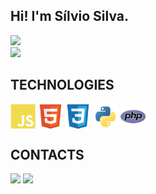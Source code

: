 <div>
  <h2>Hi! I'm Sílvio Silva.</h2>
</div>


 <img height="180em" src="https://github-readme-stats.vercel.app/api?username=silviooosilva&show_icons=true&theme=dracula&include_all_commits=true&count_private=true"/>
<br>
<img height="150em" src='https://github-readme-stats.vercel.app/api/top-langs/?username=silviooosilva&theme=dracula&layout=compact' />
 
<h2>TECHNOLOGIES</h2>
<div style="display: inline_block">

 <img align="center" alt="Js" height="40" width="40" src="https://raw.githubusercontent.com/devicons/devicon/master/icons/javascript/javascript-plain.svg">
    <img align="center" alt="HTML" height="40" width="40" src="https://raw.githubusercontent.com/devicons/devicon/master/icons/html5/html5-original.svg">

  <img align="center" alt="CSS" height="40" width="40" src="https://raw.githubusercontent.com/devicons/devicon/master/icons/css3/css3-original.svg">

  <img align="center" alt="Python" height="40" width="40" src="https://raw.githubusercontent.com/devicons/devicon/master/icons/python/python-original.svg">
   <img align="center" alt="PHP" height="40" width="40"src="https://github.com/devicons/devicon/blob/master/icons/php/php-original.svg"/>
   
   
</div>
<h2>CONTACTS</h2>


<div>

<a href="https://api.whatsapp.com/send?phone=+19055129367&text=Ola!Vi%seu%contacto%no%GitHub" target="_blank"><img src="https://img.shields.io/badge/WhatsApp-25D366?style=for-the-badge&logo=whatsapp&logoColor=white"/></a>
<a href = "mailto:gasparsilvio7@gmail.com"><img src="https://img.shields.io/badge/-Gmail-%23333?style=for-the-badge&logo=gmail&logoColor=white" target="_blank"></a>
</div>



